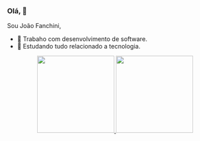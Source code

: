 ### Olá, 👋

Sou João Fanchini,

- 🔭 Trabaho com desenvolvimento de software.
- 🌱 Estudando tudo relacionado a tecnologia.

<div align="center">
  <a href="https://github.com/joaofanchini">
  <img height="180em" src="https://github-readme-stats.vercel.app/api?username=joaofanchini&show_icons=true&theme=vue-dark&include_all_commits=true&count_private=true"/>
  <img height="180em" src="https://github-readme-stats.vercel.app/api/top-langs/?username=joaofanchini&layout=compact&langs_count=7&theme=vue-dark"/>
</div>
